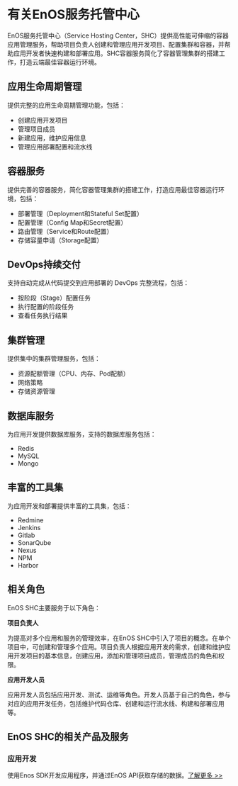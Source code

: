 # 有关EnOS服务托管中心

EnOS服务托管中心（Service Hosting Center，SHC）提供高性能可伸缩的容器应用管理服务，帮助项目负责人创建和管理应用开发项目、配置集群和容器，并帮助应用开发者快速构建和部署应用。SHC容器服务简化了容器管理集群的搭建工作，打造云端最佳容器运行环境。

## 应用生命周期管理

提供完整的应用生命周期管理功能，包括：

- 创建应用开发项目
- 管理项目成员
- 新建应用，维护应用信息
- 管理应用部署配置和流水线

## 容器服务

提供完善的容器服务，简化容器管理集群的搭建工作，打造应用最佳容器运行环境，包括：

- 部署管理（Deployment和Stateful Set配置）
- 配置管理（Config Map和Secret配置）
- 路由管理（Service和Route配置）
- 存储容量申请（Storage配置）

## DevOps持续交付

支持自动完成从代码提交到应用部署的 DevOps 完整流程，包括：

- 按阶段（Stage）配置任务
- 执行配置的阶段任务
- 查看任务执行结果

## 集群管理

提供集中的集群管理服务，包括：

- 资源配额管理（CPU、内存、Pod配额）
- 网络策略
- 存储资源管理

## 数据库服务

为应用开发提供数据库服务，支持的数据库服务包括：

- Redis
- MySQL
- Mongo

## 丰富的工具集

为应用开发和部署提供丰富的工具集，包括：

- Redmine
- Jenkins
- Gitlab
- SonarQube
- Nexus
- NPM
- Harbor

## 相关角色

EnOS SHC主要服务于以下角色：

**项目负责人**

为提高对多个应用和服务的管理效率，在EnOS SHC中引入了项目的概念。在单个项目中，可创建和管理多个应用。项目负责人根据应用开发的需求，创建和维护应用开发项目的基本信息，创建应用，添加和管理项目成员，管理成员的角色和权限。

**应用开发人员**

应用开发人员包括应用开发、测试、运维等角色。开发人员基于自己的角色，参与对应的应用开发任务，包括维护代码仓库、创建和运行流水线、构建和部署应用等。

## EnOS SHC的相关产品及服务

### 应用开发

使用Enos SDK开发应用程序，并通过EnOS API获取存储的数据。[了解更多 >>](https://www.envisioniot.com/docs/app-development/zh_CN/latest/app_dev_overview.html)
